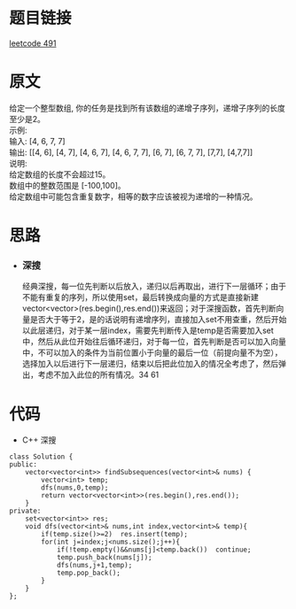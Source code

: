 # 题目链接
[leetcode 491](https://leetcode-cn.com/problems/increasing-subsequences/)

# 原文
给定一个整型数组, 你的任务是找到所有该数组的递增子序列，递增子序列的长度至少是2。  
示例:  
输入: [4, 6, 7, 7]  
输出: [[4, 6], [4, 7], [4, 6, 7], [4, 6, 7, 7], [6, 7], [6, 7, 7], [7,7], [4,7,7]]  
说明:  
给定数组的长度不会超过15。  
数组中的整数范围是 [-100,100]。  
给定数组中可能包含重复数字，相等的数字应该被视为递增的一种情况。

# 思路
- ### **深搜**
  经典深搜，每一位先判断以后放入，递归以后再取出，进行下一层循环；由于不能有重复的序列，所以使用set，最后转换成向量的方式是直接新建vector<vector<int>>(res.begin(),res.end())来返回；对于深搜函数，首先判断向量是否大于等于2，是的话说明有递增序列，直接加入set不用查重，然后开始以此层递归，对于某一层index，需要先判断传入是temp是否需要加入set中，然后从此位开始往后循环递归，对于每一位，首先判断是否可以加入向量中，不可以加入的条件为当前位置小于向量的最后一位（前提向量不为空），选择加入以后进行下一层递归，结束以后把此位加入的情况全考虑了，然后弹出，考虑不加入此位的所有情况。34 61

# 代码
- C++ 深搜
```
class Solution {
public:
    vector<vector<int>> findSubsequences(vector<int>& nums) {
        vector<int> temp;
        dfs(nums,0,temp);
        return vector<vector<int>>(res.begin(),res.end());
    }
private:
    set<vector<int>> res;
    void dfs(vector<int>& nums,int index,vector<int>& temp){
        if(temp.size()>=2)  res.insert(temp);
        for(int j=index;j<nums.size();j++){
            if(!temp.empty()&&nums[j]<temp.back())  continue;
            temp.push_back(nums[j]);
            dfs(nums,j+1,temp);
            temp.pop_back();
        }
    }
};
```